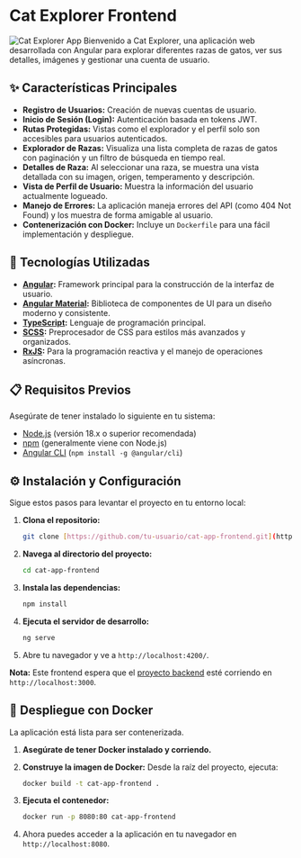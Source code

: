 # Cat Explorer Frontend

![Cat Explorer App](https://i.imgur.com/your-screenshot-url.png) Bienvenido a Cat Explorer, una aplicación web desarrollada con Angular para explorar diferentes razas de gatos, ver sus detalles, imágenes y gestionar una cuenta de usuario.

## ✨ Características Principales

-   **Registro de Usuarios:** Creación de nuevas cuentas de usuario.
-   **Inicio de Sesión (Login):** Autenticación basada en tokens JWT.
-   **Rutas Protegidas:** Vistas como el explorador y el perfil solo son accesibles para usuarios autenticados.
-   **Explorador de Razas:** Visualiza una lista completa de razas de gatos con paginación y un filtro de búsqueda en tiempo real.
-   **Detalles de Raza:** Al seleccionar una raza, se muestra una vista detallada con su imagen, origen, temperamento y descripción.
-   **Vista de Perfil de Usuario:** Muestra la información del usuario actualmente logueado.
-   **Manejo de Errores:** La aplicación maneja errores del API (como 404 Not Found) y los muestra de forma amigable al usuario.
-   **Contenerización con Docker:** Incluye un `Dockerfile` para una fácil implementación y despliegue.

## 🚀 Tecnologías Utilizadas

-   **[Angular](https://angular.io/):** Framework principal para la construcción de la interfaz de usuario.
-   **[Angular Material](https://material.angular.io/):** Biblioteca de componentes de UI para un diseño moderno y consistente.
-   **[TypeScript](https://www.typescriptlang.org/):** Lenguaje de programación principal.
-   **[SCSS](https://sass-lang.com/):** Preprocesador de CSS para estilos más avanzados y organizados.
-   **[RxJS](https://rxjs.dev/):** Para la programación reactiva y el manejo de operaciones asíncronas.

## 📋 Requisitos Previos

Asegúrate de tener instalado lo siguiente en tu sistema:
-   [Node.js](https://nodejs.org/) (versión 18.x o superior recomendada)
-   [npm](https://www.npmjs.com/) (generalmente viene con Node.js)
-   [Angular CLI](https://angular.io/cli) (`npm install -g @angular/cli`)

## ⚙️ Instalación y Configuración

Sigue estos pasos para levantar el proyecto en tu entorno local:

1.  **Clona el repositorio:**
    ```bash
    git clone [https://github.com/tu-usuario/cat-app-frontend.git](https://github.com/tu-usuario/cat-app-frontend.git)
    ```
2.  **Navega al directorio del proyecto:**
    ```bash
    cd cat-app-frontend
    ```
3.  **Instala las dependencias:**
    ```bash
    npm install
    ```
4.  **Ejecuta el servidor de desarrollo:**
    ```bash
    ng serve
    ```
5.  Abre tu navegador y ve a `http://localhost:4200/`.

**Nota:** Este frontend espera que el [proyecto backend](https://github.com/tu-usuario/cat-app-backend) esté corriendo en `http://localhost:3000`.

## 🐳 Despliegue con Docker

La aplicación está lista para ser contenerizada.

1.  **Asegúrate de tener Docker instalado y corriendo.**

2.  **Construye la imagen de Docker:**
    Desde la raíz del proyecto, ejecuta:
    ```bash
    docker build -t cat-app-frontend .
    ```

3.  **Ejecuta el contenedor:**
    ```bash
    docker run -p 8080:80 cat-app-frontend
    ```
4.  Ahora puedes acceder a la aplicación en tu navegador en `http://localhost:8080`.